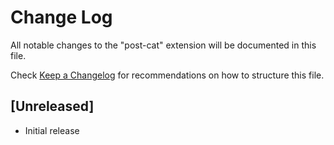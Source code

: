 # Change Log

All notable changes to the "post-cat" extension will be documented in this file.

Check [Keep a Changelog](http://keepachangelog.com/) for recommendations on how to structure this file.

## [Unreleased]

- Initial release